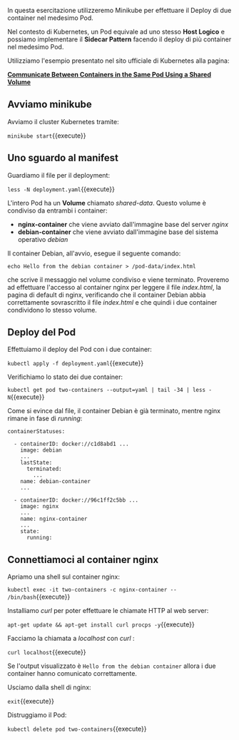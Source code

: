 
In questa esercitazione utilizzeremo Minikube per effettuare il Deploy di due container nel medesimo Pod.

Nel contesto di Kubernetes, un Pod equivale ad uno stesso **Host Logico** e possiamo implementare il **Sidecar Pattern** facendo il deploy di più container nel medesimo Pod.

Utilizziamo l'esempio presentato nel sito ufficiale di Kubernetes alla pagina:

[**Communicate Between Containers in the Same Pod Using a Shared Volume**](https://kubernetes.io/docs/tasks/access-application-cluster/communicate-containers-same-pod-shared-volume/)

## Avviamo minikube

Avviamo il cluster Kubernetes tramite:

`minikube start`{{execute}}

## Uno sguardo al manifest

Guardiamo il file per il deployment:

`less -N deployment.yaml`{{execute}}

L'intero Pod ha un **Volume** chiamato *shared-data*.
Questo volume è condiviso da entrambi i container:
- **nginx-container** che viene avviato dall'immagine base del server *nginx*
- **debian-container** che viene avviato dall'immagine base del sistema operativo *debian*

Il container Debian, all'avvio, esegue il seguente comando:

```
echo Hello from the debian container > /pod-data/index.html

```
che scrive il messaggio nel volume condiviso e viene terminato.
Proveremo ad effettuare l'accesso al container nginx per leggere il file *index.html*, la pagina di default di nginx, verificando che il container Debian abbia correttamente sovrascritto il file *index.html* e che quindi i due container condividono lo stesso volume.

## Deploy del Pod

Effettuiamo il deploy del Pod con i due container:

`kubectl apply -f deployment.yaml`{{execute}}

Verifichiamo lo stato dei due container:

`kubectl get pod two-containers --output=yaml | tail -34 | less -N`{{execute}}

Come si evince dal file, il container Debian è già terminato, mentre nginx rimane in fase di *running*:
```
containerStatuses:

  - containerID: docker://c1d8abd1 ...
    image: debian
    ...
    lastState:
      terminated:
        ...
    name: debian-container
    ...

  - containerID: docker://96c1ff2c5bb ...
    image: nginx
    ...
    name: nginx-container
    ...
    state:
      running:
```

## Connettiamoci al container nginx

Apriamo una shell sul container nginx:

`kubectl exec -it two-containers -c nginx-container -- /bin/bash`{{execute}}

Installiamo *curl* per poter effettuare le chiamate HTTP al web server:

`apt-get update && apt-get install curl procps -y`{{execute}}

Facciamo la chiamata a *localhost* con *curl* :

`curl localhost`{{execute}}

Se l'output visualizzato è `Hello from the debian container` allora i due container hanno comunicato correttamente.

Usciamo dalla shell di nginx:

`exit`{{execute}}

Distruggiamo il Pod:

`kubectl delete pod two-containers`{{execute}}


